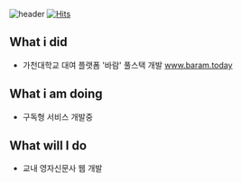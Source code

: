 ![header](https://capsule-render.vercel.app/api?type=waving&color=0:2f9e44,100:51cf66&height=150&text=Hi+I'm+yang&fontSize=50&animation=blink&fontColor=ffffff&fontAlignY=30)
[![Hits](https://hits.seeyoufarm.com/api/count/incr/badge.svg?url=https%3A%2F%2Fgithub.com%2Ftaeseokyang&count_bg=%2379C83D&title_bg=%23555555&icon=&icon_color=%23E7E7E7&title=hits&edge_flat=false)](https://hits.seeyoufarm.com)

## What i did
- 가천대학교 대여 플랫폼 '바람' 풀스택 개발
www.baram.today

## What i am doing
- 구독형 서비스 개발중
 
## What will I do
- 교내 영자신문사 웹 개발
